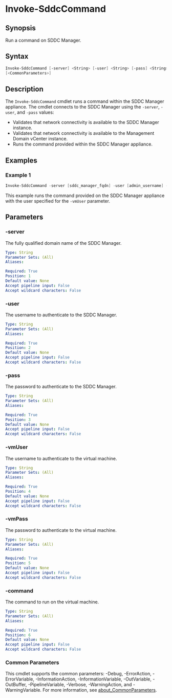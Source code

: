 # Invoke-SddcCommand

## Synopsis

Run a command on SDDC Manager.

## Syntax

```powershell
Invoke-SddcCommand [-server] <String> [-user] <String> [-pass] <String> [-vmUser] <String> [-vmPass] <String> [-command] <String>
[<CommonParameters>]
```

## Description

The `Invoke-SddcCommand` cmdlet runs a command within the SDDC Manager appliance.
The cmdlet connects to the SDDC Manager using the `-server`, `-user`, and `-pass` values:

- Validates that network connectivity is available to the SDDC Manager instance.
- Validates that network connectivity is available to the Management Domain vCenter instance.
- Runs the command provided within the SDDC Manager appliance.

## Examples

### Example 1

```powershell
Invoke-SddcCommand -server [sddc_manager_fqdn] -user [admin_username] -pass [admin_password] -vmUser [local_username] -vmPass [local_password] -command "chage -l backup"
```

This example runs the command provided on the SDDC Manager appliance with the user specified for the `-vmUser` parameter.

## Parameters

### -server

The fully qualified domain name of the SDDC Manager.

```yaml
Type: String
Parameter Sets: (All)
Aliases:

Required: True
Position: 1
Default value: None
Accept pipeline input: False
Accept wildcard characters: False
```

### -user

The username to authenticate to the SDDC Manager.

```yaml
Type: String
Parameter Sets: (All)
Aliases:

Required: True
Position: 2
Default value: None
Accept pipeline input: False
Accept wildcard characters: False
```

### -pass

The password to authenticate to the SDDC Manager.

```yaml
Type: String
Parameter Sets: (All)
Aliases:

Required: True
Position: 3
Default value: None
Accept pipeline input: False
Accept wildcard characters: False
```

### -vmUser

The username to authenticate to the virtual machine.

```yaml
Type: String
Parameter Sets: (All)
Aliases:

Required: True
Position: 4
Default value: None
Accept pipeline input: False
Accept wildcard characters: False
```

### -vmPass

The password to authenticate to the virtual machine.

```yaml
Type: String
Parameter Sets: (All)
Aliases:

Required: True
Position: 5
Default value: None
Accept pipeline input: False
Accept wildcard characters: False
```

### -command

The command to run on the virtual machine.

```yaml
Type: String
Parameter Sets: (All)
Aliases:

Required: True
Position: 6
Default value: None
Accept pipeline input: False
Accept wildcard characters: False
```

### Common Parameters

This cmdlet supports the common parameters: -Debug, -ErrorAction, -ErrorVariable, -InformationAction, -InformationVariable, -OutVariable, -OutBuffer, -PipelineVariable, -Verbose, -WarningAction, and -WarningVariable. For more information, see [about_CommonParameters](http://go.microsoft.com/fwlink/?LinkID=113216).
